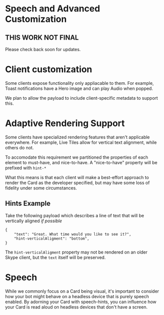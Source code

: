 # Speech and Advanced Customization

## **THIS WORK NOT FINAL**
Please check back soon for updates.

# Client customization

Some clients expose functionality only appliacable to them. For example, Toast notifications have a Hero image and can play Audio when popped.

We plan to allow the payload to include client-specific metadata to support this.

# Adaptive Rendering Support

Some clients have specialized rendering features that aren't applicable everywhere. For example, Live Tiles allow for vertical text alignment, while others do not.

To accomodate this requirement we partitioned the properties of each element to must-have, and nice-to-have. A "nice-to-have" property will be prefixed with `hint-*`

What this means is that each client will make a best-effort approach to render the Card as the developer specified, but may have some loss of fidelity under some circumstances.

## Hints Example

Take the following payload which describes a line of text that will be vertically aligned *if possible*

```
{
    "text": "Great. What time would you like to see it?",
    "hint-verticalAligment": "bottom",
}
```

The `hint-verticalAligment` property may not be rendered on an older Skype client, but the `text` itself will be preserved.

# Speech

While we commonly focus on a Card being visual, it's important to consider how your bot might behave on a headless device that is purely speech enabled. By adorning your Card with speech-hints, you can influence how your Card is read aloud on headless devices that don't have a screen.
